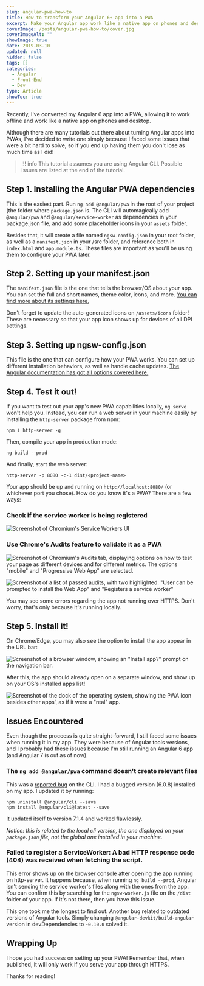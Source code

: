 ```yaml
---
slug: angular-pwa-how-to
title: How to transform your Angular 6+ app into a PWA
excerpt: Make your Angular app work like a native app on phones and desktop.
coverImage: /posts/angular-pwa-how-to/cover.jpg
coverImageAlt: ""
showImage: true
date: 2019-03-10
updated: null
hidden: false
tags: []
categories:
  - Angular
  - Front-End
  - Dev
type: Article
showToc: true
---
```


Recently, I've converted my Angular 6 app into a PWA, allowing it to work offline and work like a native app on phones and desktop.

Although there are many tutorials out there about turning Angular apps into PWAs, I've decided to write one simply because I faced some issues that were a bit hard to solve, so if you end up having them you don't lose as much time as I did!

> !!! info
> This tutorial assumes you are using Angular CLI. Possible issues are listed at the end of the tutorial.

## Step 1. Installing the Angular PWA dependencies

This is the easiest part. Run `ng add @angular/pwa` in the root of your project (the folder where `package.json` is. The CLI will automagically add `@angular/pwa` and `@angular/service-worker` as dependencies in your package.json file, and add some placeholder icons in your `assets` folder.

Besides that, it will create a file named `ngsw-config.json` in your root folder, as well as a `manifest.json` in your /src folder, and reference both in `index.html` and `app.module.ts`. These files are important as you'll be using them to configure your PWA later.

## Step 2. Setting up your manifest.json

The `manifest.json` file is the one that tells the browser/OS about your app. You can set the full and short names, theme color, icons, and more. [You can find more about its settings here.](https://developers.google.com/web/fundamentals/web-app-manifest/)

Don't forget to update the auto-generated icons on `/assets/icons` folder! These are necessary so that your app icon shows up for devices of all DPI settings.

## Step 3. Setting up ngsw-config.json

This file is the one that can configure how your PWA works. You can set up different installation behaviors, as well as handle cache updates. [The Angular documentation has got all options covered here.](https://angular.io/guide/service-worker-config)

## Step 4. Test it out!

If you want to test out your app's new PWA capabilities locally, `ng serve` won't help you. Instead, you can run a web server in your machine easily by installing the `http-server` package from npm:

```shell
npm i http-server -g
```

Then, compile your app in production mode:

```shell
ng build --prod
```

And finally, start the web server:

```shell
http-server -p 8080 -c-1 dist/<project-name>
```

Your app should be up and running on `http://localhost:8080/` (or whichever port you chose). How do you know it's a PWA? There are a few ways:

### Check if the service worker is being registered

![Screenshot of Chromium's Service Workers UI](/posts/angular-pwa-how-to/Service-Workers.jpg 'On dev console > Application > Service Workers, there should be a registered service worker for your app.')

### Use Chrome's Audits feature to validate it as a PWA

![Screenshot of Chromium's Audits tab, displaying options on how to test your page as different devices and for different metrics. The options "mobile" and "Progressive Web App" are selected.](/posts/angular-pwa-how-to/Audits.jpg 'On dev console > Audits, test it for Progressive Web Apps.')

![Screenshot of a list of passed audits, with two highlighted: "User can be prompted to install the Web App" and "Registers a service worker"](/posts/angular-pwa-how-to/Passed-Audits.jpg 'If everything went well, you should see the highlighted results on the \'Passed audits\' section.')

You may see some errors regarding the app not running over HTTPS. Don't worry, that's only because it's running locally.

## Step 5. Install it!

On Chrome/Edge, you may also see the option to install the app appear in the URL bar:

![Screenshot of a browser window, showing an "Install app?" prompt on the navigation bar.](/posts/angular-pwa-how-to/install-prompt.jpg)

After this, the app should already open on a separate window, and show up on your OS's installed apps list!

![Screenshot of the dock of the operating system, showing the PWA icon besides other apps', as if it were a "real" app.](/posts/angular-pwa-how-to/dock-icon.jpg)

## Issues Encountered

Even though the proccess is quite straight-forward, I still faced some issues when running it in my app. They were because of Angular tools versions, and I probably had these issues because I'm still running an Angular 6 app (and Angular 7 is out as of now).

### The `ng add @angular/pwa` command doesn't create relevant files

This was a [reported bug](https://github.com/angular/angular-cli/issues/11914) on the CLI. I had a bugged version (6.0.8) installed on my app. I updated it by running:

```shell
npm uninstall @angular/cli --save
npm install @angular/cli@latest --save
```


It updated itself to version 7.1.4 and worked flawlessly.

_Notice: this is related to the local cli version, the one displayed on your `package.json` file, not the global one installed in your machine._

### Failed to register a ServiceWorker: A bad HTTP response code (404) was received when fetching the script.

This error shows up on the browser console after opening the app running on http-server. It happens because, when running `ng build --prod`, Angular isn't sending the service worker's files along with the ones from the app. You can confirm this by searching for the `ngsw-worker.js` file on the `/dist` folder of your app. If it's not there, then you have this issue.

This one took me the longest to find out. Another bug related to outdated versions of Angular tools. Simply changing `@angular-devkit/build-angular` version in devDependencies to `~0.10.0` solved it.

## Wrapping Up

I hope you had success on setting up your PWA! Remember that, when published, it will only work if you serve your app through HTTPS.

Thanks for reading!